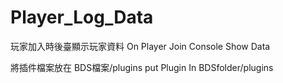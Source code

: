 # Player_Log_Data
玩家加入時後臺顯示玩家資料    On Player Join Console Show Data

將插件檔案放在 BDS檔案/plugins   put Plugin In BDSfolder/plugins
